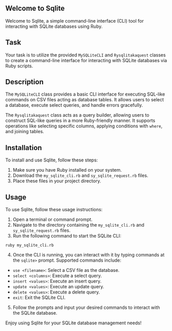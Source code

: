 ## Welcome to Sqlite

Welcome to Sqlite, a simple command-line interface (CLI) tool for interacting with SQLite databases using Ruby.

## Task

Your task is to utilize the provided `MySQLiteCLI` and `Rysqlitakaquest` classes to create a command-line interface for interacting with SQLite databases via Ruby scripts.

## Description

The `MySQLiteCLI` class provides a basic CLI interface for executing SQL-like commands on CSV files acting as database tables. It allows users to select a database, execute select queries, and handle errors gracefully.

The `Rysqlitakaquest` class acts as a query builder, allowing users to construct SQL-like queries in a more Ruby-friendly manner. It supports operations like selecting specific columns, applying conditions with `where`, and joining tables.

## Installation

To install and use Sqlite, follow these steps:

1. Make sure you have Ruby installed on your system.
2. Download the `my_sqlite_cli.rb` and `sy_sqlite_request.rb` files.
3. Place these files in your project directory.

## Usage

To use Sqlite, follow these usage instructions:

1. Open a terminal or command prompt.
2. Navigate to the directory containing the `my_sqlite_cli.rb` and `sy_sqlite_request.rb` files.
3. Run the following command to start the SQLite CLI:

```
ruby my_sqlite_cli.rb
```

4. Once the CLI is running, you can interact with it by typing commands at the `sqlite>` prompt. Supported commands include:

- `use <filename>`: Select a CSV file as the database.
- `select <columns>`: Execute a select query.
- `insert <values>`: Execute an insert query.
- `update <values>`: Execute an update query.
- `delete <values>`: Execute a delete query.
- `exit`: Exit the SQLite CLI.

5. Follow the prompts and input your desired commands to interact with the SQLite database.

Enjoy using Sqlite for your SQLite database management needs!